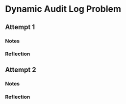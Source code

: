 # Dynamic Audit Log Problem

## Attempt 1

### Notes

### Reflection

## Attempt 2

### Notes

### Reflection

